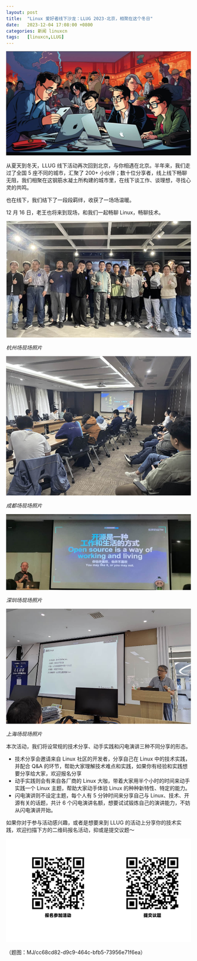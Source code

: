 ```yaml
---
layout: post
title:	"Linux 爱好者线下沙龙：LLUG 2023·北京，相聚在这个冬日"
date:	2023-12-04 17:08:00 +0800 
categories:	新闻 linuxcn 
tags:	[linuxcn,LLUG]
---
```



![](/Asserts/Images/album/202312/04/170847epx4x3lx4xtt74d3.png)


从夏天到冬天，LLUG 线下活动再次回到北京，与你相遇在北京。半年来，我们走过了全国 5 座不同的城市，汇聚了 200+ 小伙伴；数十位分享者，线上线下畅聊无阻，我们相聚在这钢筋水凝土所构建的城市里，在线下谈工作、谈理想，寻找心灵的共鸣。


也在线下，我们结下了一段段羁绊，收获了一场场温暖。


12 月 16 日，老王也将来到现场，和我们一起畅聊 Linux，畅聊技术。


![](/Asserts/Images/album/202312/04/170302ty9ivccviv4hn4fv.jpg)


*杭州场现场照片*


![成都场现场照片](/Asserts/Images/album/202312/04/170249vv9anzxguj7ss9pv.jpg "成都场现场照片")


*成都场现场照片*


![深圳场现场照片](/Asserts/Images/album/202312/04/170227bp15s6w2hts1wz1h.jpg "深圳场现场照片")


*深圳场现场照片*


![上海场现场照片](/Asserts/Images/album/202312/04/170125sn6l1zxz3to49v03.jpg "上海场现场照片")


*上海场现场照片* 


本次活动，我们将设常规的技术分享、动手实践和闪电演讲三种不同分享的形态。 


* 技术分享会邀请来自 Linux 社区的开发者，分享自己在 Linux 中的技术实践，并配合 Q&A 的环节，帮助大家理解技术难点和实践，如果你有经验和实践想要分享给大家，欢迎报名分享
* 动手实践则会有来自各厂商的 Linux 大咖，带着大家用半个小时的时间来动手实践一个 Linux 主题，帮助大家动手体验 Linux 的种种新特性、特定的能力。
* 闪电演讲则不设定主题，每个人有 5 分钟时间来分享自己与 Linux、技术、开源有关的话题，共计 6 个闪电演讲名额，想要试试锻炼自己的演讲能力，不妨从闪电演讲开始。


如果你对于参与活动感兴趣，或者是想要来到 LLUG 的活动上分享你的技术实践，欢迎扫描下方的二维码报名活动，抑或是提交议题～


![](/Asserts/Images/album/202312/04/170316v0p6epwi83upuaaw.png)


 


（题图：MJ/cc68cd82-d9c9-464c-bfb5-73956e71f6ea）
